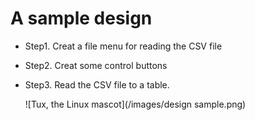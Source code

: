 # A sample design
* Step1. Creat a file menu for reading the CSV file
* Step2. Creat some control buttons
* Step3. Read the CSV file to a table.

    ![Tux, the Linux mascot](/images/design sample.png)
